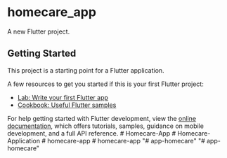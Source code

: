 # homecare_app

A new Flutter project.

## Getting Started

This project is a starting point for a Flutter application.

A few resources to get you started if this is your first Flutter project:

- [Lab: Write your first Flutter app](https://docs.flutter.dev/get-started/codelab)
- [Cookbook: Useful Flutter samples](https://docs.flutter.dev/cookbook)

For help getting started with Flutter development, view the
[online documentation](https://docs.flutter.dev/), which offers tutorials,
samples, guidance on mobile development, and a full API reference.
#   H o m e c a r e - A p p  
 #   H o m e c a r e - A p p l i c a t i o n  
 #   h o m e c a r e - a p p  
 #   h o m e c a r e - a p p  
 "# app-homecare" 
"# app-homecare" 
